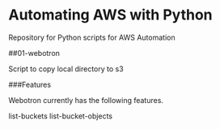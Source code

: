 # Automating AWS with Python

Repository for Python scripts for AWS Automation

##01-webotron

Script to copy local directory to s3

###Features

Webotron currently has the following features.

list-buckets
list-bucket-objects
